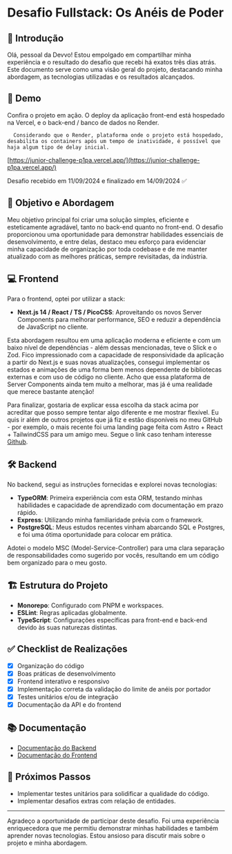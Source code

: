 # Desafio Fullstack: Os Anéis de Poder

## 🌟 Introdução

Olá, pessoal da Devvo! Estou empolgado em compartilhar minha experiência e o resultado do desafio que recebi há exatos três dias atrás. Este documento serve como uma visão geral do projeto, destacando minha abordagem, as tecnologias utilizadas e os resultados alcançados.

## 🚀 Demo

Confira o projeto em ação. O deploy da aplicação front-end está hospedado na Vercel, e o back-end / banco de dados no Render.

```
  Considerando que o Render, plataforma onde o projeto está hospedado, desabilita os containers após um tempo de inatividade, é possível que haja algum tipo de delay inicial.
```

[https://junior-challenge-p1pa.vercel.app/](https://junior-challenge-p1pa.vercel.app/)

Desafio recebido em 11/09/2024 e finalizado em 14/09/2024 ✅

## 🎯 Objetivo e Abordagem

Meu objetivo principal foi criar uma solução simples, eficiente e esteticamente agradável, tanto no back-end quanto no front-end. O desafio proporcionou uma oportunidade para demonstrar habilidades essenciais de desenvolvimento, e entre delas, destaco meu esforço para evidenciar minha capacidade de organização por toda codebase e de me manter atualizado com as melhores práticas, sempre revisitadas, da indústria.

## 💻 Frontend

Para o frontend, optei por utilizar a stack:

- **Next.js 14 / React / TS / PicoCSS**: Aproveitando os novos Server Components para melhorar performance, SEO e reduzir a dependência de JavaScript no cliente.

Esta abordagem resultou em uma aplicação moderna e eficiente e com um baixo nível de dependências - além dessas mencionadas, teve o Slick e o Zod. Fico impressionado com a capacidade de responsividade da aplicação a partir do Next.js e suas novas atualizações, consegui implementar os estados e animações de uma forma bem menos dependente de bibliotecas externas e com uso de código no cliente. Acho que essa plataforma de Server Components ainda tem muito a melhorar, mas já é uma realidade que merece bastante atenção!

Para finalizar, gostaria de explicar essa escolha da stack acima por acreditar que posso sempre tentar algo diferente e me mostrar flexível. Eu quis ir além de outros projetos que já fiz e estão disponíveis no meu GitHub - por exemplo, o mais recente foi uma landing page feita com Astro + React + TailwindCSS para um amigo meu. Segue o link caso tenham interesse [Github](https://github.com/p1padev/gztrentin-v2).

## 🛠 Backend

No backend, segui as instruções fornecidas e explorei novas tecnologias:

- **TypeORM**: Primeira experiência com esta ORM, testando minhas habilidades e capacidade de aprendizado com documentação em prazo rápido.
- **Express**: Utilizando minha familiaridade prévia com o framework.
- **PostgreSQL**: Meus estudos recentes vinham abarcando SQL e Postgres, e foi uma ótima oportunidade para colocar em prática.

Adotei o modelo MSC (Model-Service-Controller) para uma clara separação de responsabilidades como sugerido por vocês, resultando em um código bem organizado para o meu gosto.

## 🏗 Estrutura do Projeto

- **Monorepo**: Configurado com PNPM e workspaces.
- **ESLint**: Regras aplicadas globalmente.
- **TypeScript**: Configurações específicas para front-end e back-end devido às suas naturezas distintas.

## ✅ Checklist de Realizações

- [x] Organização do código
- [x] Boas práticas de desenvolvimento
- [x] Frontend interativo e responsivo
- [x] Implementação correta da validação do limite de anéis por portador
- [x] Testes unitários e/ou de integração
- [x] Documentação da API e do frontend

## 📚 Documentação

- [Documentação do Backend](./backend/README.md)
- [Documentação do Frontend](./frontend/README.md)

## 🔮 Próximos Passos

- Implementar testes unitários para solidificar a qualidade do código.
- Implementar desafios extras com relação de entidades.

---

Agradeço a oportunidade de participar deste desafio. Foi uma experiência enriquecedora que me permitiu demonstrar minhas habilidades e também aprender novas tecnologias. Estou ansioso para discutir mais sobre o projeto e minha abordagem.
